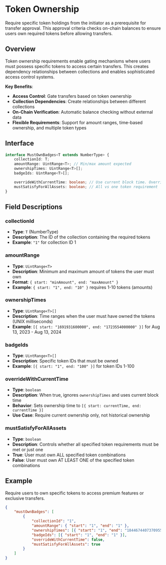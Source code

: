 # Token Ownership

Require specific token holdings from the initiator as a prerequisite for transfer approval. This approval criteria checks on-chain balances to ensure users own required tokens before allowing transfers.

## Overview

Token ownership requirements enable gating mechanisms where users must possess specific tokens to access certain transfers. This creates dependency relationships between collections and enables sophisticated access control systems.

**Key Benefits**:

-   **Access Control**: Gate transfers based on token ownership
-   **Collection Dependencies**: Create relationships between different collections
-   **On-Chain Verification**: Automatic balance checking without external data
-   **Flexible Requirements**: Support for amount ranges, time-based ownership, and multiple token types

## Interface

```typescript
interface MustOwnBadges<T extends NumberType> {
    collectionId: T;
    amountRange: UintRange<T>; // Min/max amount expected
    ownershipTimes: UintRange<T>[];
    badgeIds: UintRange<T>[];

    overrideWithCurrentTime: boolean; // Use current block time. Overrides ownershipTimes with [{ start: currentTime, end: currentTime }]
    mustSatisfyForAllAssets: boolean; // All vs one token requirement
}
```

## Field Descriptions

### collectionId

-   **Type**: `T` (NumberType)
-   **Description**: The ID of the collection containing the required tokens
-   **Example**: `"1"` for collection ID 1

### amountRange

-   **Type**: `UintRange<T>`
-   **Description**: Minimum and maximum amount of tokens the user must own
-   **Format**: `{ start: "minAmount", end: "maxAmount" }`
-   **Example**: `{ start: "1", end: "10" }` requires 1-10 tokens (amounts)

### ownershipTimes

-   **Type**: `UintRange<T>[]`
-   **Description**: Time ranges when the user must have owned the tokens (UNIX milliseconds)
-   **Example**: `[{ start: "1691931600000", end: "1723554000000" }]` for Aug 13, 2023 - Aug 13, 2024

### badgeIds

-   **Type**: `UintRange<T>[]`
-   **Description**: Specific token IDs that must be owned
-   **Example**: `[{ start: "1", end: "100" }]` for token IDs 1-100

### overrideWithCurrentTime

-   **Type**: `boolean`
-   **Description**: When true, ignores `ownershipTimes` and uses current block time
-   **Behavior**: Sets ownership time to `[{ start: currentTime, end: currentTime }]`
-   **Use Case**: Require current ownership only, not historical ownership

### mustSatisfyForAllAssets

-   **Type**: `boolean`
-   **Description**: Controls whether all specified token requirements must be met or just one
-   **True**: User must own ALL specified token combinations
-   **False**: User must own AT LEAST ONE of the specified token combinations

## Example

Require users to own specific tokens to access premium features or exclusive transfers.

```json
{
    "mustOwnBadges": [
        {
            "collectionId": "1",
            "amountRange": { "start": "1", "end": "1" },
            "ownershipTimes": [{ "start": "1", "end": "18446744073709551615" }],
            "badgeIds": [{ "start": "1", "end": "1" }],
            "overrideWithCurrentTime": false,
            "mustSatisfyForAllAssets": true
        }
    ]
}
```
